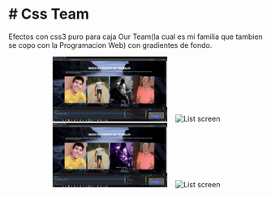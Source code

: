 <h1># Css Team</h1>
<p>Efectos con css3 puro para caja Our Team(la cual es mi familia que tambien se copo con la Programacion Web) con gradientes de fondo.</p>


<div align="center"> 
     <img width="45%" src="img1.png" alt="About screen" title="About screen"</img> 
     <img height="0" width="8px"> 
     <img width="45%" src="screen-shots/list.PNG" alt="List screen" title="List screen"></img> 
</div> 

<div align="center"> 
     <img width="45%" src="img2.png" alt="About screen" title="About screen"</img> 
     <img height="0" width="8px"> 
     <img width="45%" src="screen-shots/list.PNG" alt="List screen" title="List screen"></img> 
</div> 

